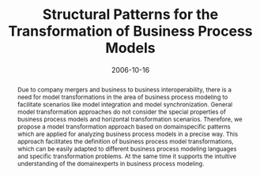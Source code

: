 ---
abstract: Due to company mergers and business to business interoperability, there
  is a need for model transformations in the area of business process modeling to
  facilitate scenarios like model integration and model synchronization. General model
  transformation approaches do not consider the special properties of business process
  models and horizontal transformation scenarios. Therefore, we propose a model transformation
  approach based on domainspecific patterns which are applied for analyzing business
  process models in a precise way. This approach facilitates the definition of business
  process model transformations, which can be easily adapted to different business
  process modeling languages and specific transformation problems. At the same time
  it supports the intuitive understanding of the domainexperts in business process
  modeling.
authors:
- Marion Murzek
- Gerhard Kramler
- Elke Michlmayr
date: '2006-10-16'
featured: false
links:
- name: Publik
  url: https://publik.tuwien.ac.at/showentry.php?ID=140240&lang=1
publication_types:
- '0'
publishDate: '2006-10-16'
title: Structural Patterns for the Transformation of Business Process Models
url_pdf: http://publik.tuwien.ac.at/files/pub-inf_3809.pdf
---